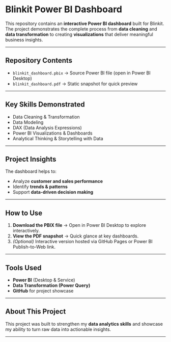 #  Blinkit Power BI Dashboard  

This repository contains an **interactive Power BI dashboard** built for Blinkit.  
The project demonstrates the complete process from **data cleaning** and **data transformation** to creating **visualizations** that deliver meaningful business insights.  

---

##  Repository Contents
- `blinkit_dashboard.pbix` → Source Power BI file (open in Power BI Desktop)  
- `blinkit_dashboard.pdf` → Static snapshot for quick preview  

---

##  Key Skills Demonstrated
- Data Cleaning & Transformation  
- Data Modeling  
- DAX (Data Analysis Expressions)  
- Power BI Visualizations & Dashboards  
- Analytical Thinking & Storytelling with Data  

---

##  Project Insights
The dashboard helps to:  
- Analyze **customer and sales performance**  
- Identify **trends & patterns**  
- Support **data-driven decision making**  

---

##  How to Use
1. **Download the PBIX file** → Open in Power BI Desktop to explore interactively.  
2. **View the PDF snapshot** → Quick glance at key dashboards.  
3. *(Optional)* Interactive version hosted via GitHub Pages or Power BI Publish-to-Web link.  

---

##  Tools Used
- **Power BI** (Desktop & Service)  
- **Data Transformation (Power Query)**  
- **GitHub** for project showcase  

---

##  About This Project
This project was built to strengthen my **data analytics skills** and showcase my ability to turn raw data into actionable insights.  

---
